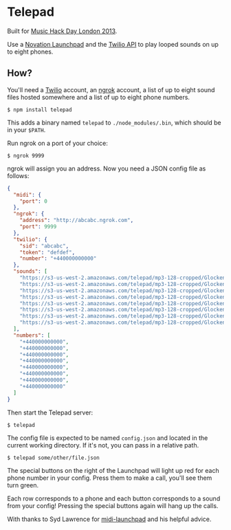 # Telepad

Built for [Music Hack Day London 2013][mhd].

Use a [Novation Launchpad][launchpad] and the [Twilio API][twilio_api] to play
looped sounds on up to eight phones.

## How?

You'll need a [Twilio][twilio] account, an [ngrok][ngrok] account, a list of up
to eight sound files hosted somewhere and a list of up to eight phone numbers.

```
$ npm install telepad
```

This adds a binary named `telepad` to `./node_modules/.bin`, which should be in your `$PATH`.

Run ngrok on a port of your choice:

```
$ ngrok 9999
```

ngrok will assign you an address. Now you need a JSON config file as follows:

```json
{
  "midi": {
    "port": 0
  },
  "ngrok": {
    "address": "http://abcabc.ngrok.com",
    "port": 9999
  },
  "twilio": {
    "sid": "abcabc",
    "token": "defdef",
    "number": "+440000000000"
  },
  "sounds": [
    "https://s3-us-west-2.amazonaws.com/telepad/mp3-128-cropped/Glockenspiel+A1.mp3",
    "https://s3-us-west-2.amazonaws.com/telepad/mp3-128-cropped/Glockenspiel+B1.mp3",
    "https://s3-us-west-2.amazonaws.com/telepad/mp3-128-cropped/Glockenspiel+D1.mp3",
    "https://s3-us-west-2.amazonaws.com/telepad/mp3-128-cropped/Glockenspiel+D2.mp3",
    "https://s3-us-west-2.amazonaws.com/telepad/mp3-128-cropped/Glockenspiel+E1.mp3",
    "https://s3-us-west-2.amazonaws.com/telepad/mp3-128-cropped/Glockenspiel+E2.mp3",
    "https://s3-us-west-2.amazonaws.com/telepad/mp3-128-cropped/Glockenspiel+F%231.mp3",
    "https://s3-us-west-2.amazonaws.com/telepad/mp3-128-cropped/Glockenspiel+F%232.mp3"
  ],
  "numbers": [
    "+440000000000",
    "+440000000000",
    "+440000000000",
    "+440000000000",
    "+440000000000",
    "+440000000000",
    "+440000000000",
    "+440000000000"
  ]
}
```

Then start the Telepad server:

```
$ telepad
```

The config file is expected to be named `config.json` and located in the
current working directory. If it's not, you can pass in a relative path.

```
$ telepad some/other/file.json
```

The special buttons on the right of the Launchpad will light up red for each
phone number in your config. Press them to make a call, you'll see them turn
green.

Each row corresponds to a phone and each button corresponds to a
sound from your config! Pressing the special buttons again will hang up the
calls.

With thanks to Syd Lawrence for [midi-launchpad][nml] and his helpful advice.

[mhd]: http://london.musichackday.org/2013
[launchpad]: http://global.novationmusic.com/midi-controllers-digital-dj/launchpad
[twilio_api]: https://www.twilio.com/docs
[twilio]: https://www.twilio.com
[ngrok]: https://ngrok.com/
[nml]: http://sydlawrence.github.io/node-midi-launchpad/
